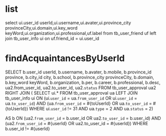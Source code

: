 list
===
select 
    ui.user_id userId,ui.username,ui.avater,ui.province_city provinceCity,ui.domain,ui.key_word keyWord,ui.organization,ui.professional,uf.label
from 
    tb_user_friend uf 
left join 
    tb_user_info ui 
on 
    uf.friend_id = ui.user_id


findAcquaintancesByUserId
=========================
SELECT 
  b.user_id userId,
  b.username,
  b.avater,
  b.mobile,
  b.province_id province,
  b.city_id city,
  b.school,
  b.province_city provinceCity,
  b.domain,
  b.key_word keyWord,
  b.organization,
  b.per,
  b.career,
  b.professional,
  b.desc,
  ua2.from_user_id,
  ua2.to_user_id,
  ua2.`status`
FROM tb_user_approval ua2 RIGHT JOIN
 ( 
  SELECT ui.* FROM tb_user_approval ua LEFT JOIN tb_user_info ui ON
  (ui.`user_id` = ua.`from_user_id` OR ui.`user_id` = ua.`to_user_id`) AND (ua.`from_user_id` = #{toUserId} OR ua.`to_user_id` = #{toUserId})
   WHERE ui.`user_id` != 31 AND ua.`type` = 2 AND ua.`status` = 2)
   
  AS b ON (ua2.`from_user_id` = b.user_id OR ua2.`to_user_id` = b.user_id) AND (ua2.`from_user_id` = #{userId} OR ua2.to_user_id = #{userId})
  WHERE b.user_id != #{userId}
  